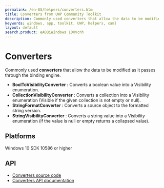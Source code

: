 ```yaml
---
permalink: /en-US/helpers/converters.htm
title: Converters from UWP Community Toolkit
description: Commonly used converters that allow the data to be modified as it passes through the binding engine.
keywords: windows, app, toolkit, UWP, helpers, xaml
layout: default
search.product: eADQiWindows 10XVcnh
---
```


# Converters
Commonly used **converters** that allow the data to be modified as it passes through the binding engine.

* **BoolToVisibilityConverter** : Converts a boolean value into a Visibility enumeration.
* **CollectionVisibilityConverter** : Converts a collection into a Visibility enumeration (Visible if the given collection is not empty or null).
* **StringFormatConverter** : Converts a source object to the formatted string version.
* **StringVisibilityConverter** : Converts a string value into a Visibility enumeration (if the value is null or empty returns a collapsed value).

## Platforms
Windows 10 SDK 10586 or higher

## API
* [Converters source code](https://github.com/Microsoft/UWPCommunityToolkit/tree/master/Microsoft.Toolkit.Uwp.UI/Converters)
* [Converters API documentation](../api/Microsoft_Toolkit_Uwp_UI_Converters.htm)
